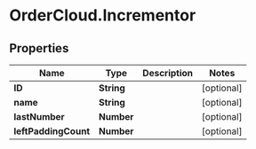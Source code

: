 # OrderCloud.Incrementor

## Properties
Name | Type | Description | Notes
------------ | ------------- | ------------- | -------------
**ID** | **String** |  | [optional] 
**name** | **String** |  | [optional] 
**lastNumber** | **Number** |  | [optional] 
**leftPaddingCount** | **Number** |  | [optional] 


